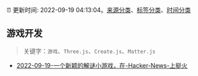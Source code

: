 :alarm_clock: 更新时间: 2022-09-19 04:13:04。[来源分类](../README.md)、[标签分类](../TAGS.md)、[时间分类](../TIMELINE.md)

## 游戏开发


> 关键字：`游戏`、`Three.js`、`Create.js`、`Matter.js`



- [2022-09-19-一个新颖的解谜小游戏，在-Hacker-News-上挺火](https://www.v2ex.com/t/881176) 